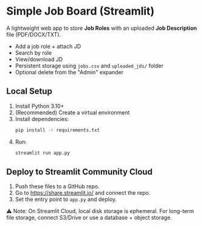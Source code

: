 
# Simple Job Board (Streamlit)

A lightweight web app to store **Job Roles** with an uploaded **Job Description** file (PDF/DOCX/TXT).
- Add a job role + attach JD
- Search by role
- View/download JD
- Persistent storage using `jobs.csv` and `uploaded_jds/` folder
- Optional delete from the "Admin" expander

## Local Setup

1. Install Python 3.10+
2. (Recommended) Create a virtual environment
3. Install dependencies:
   ```bash
   pip install -r requirements.txt
   ```
4. Run:
   ```bash
   streamlit run app.py
   ```

## Deploy to Streamlit Community Cloud

1. Push these files to a GitHub repo.
2. Go to https://share.streamlit.io/ and connect the repo.
3. Set the entry point to `app.py` and deploy.

⚠️ Note: On Streamlit Cloud, local disk storage is ephemeral. For long-term file storage, connect S3/Drive or use
a database + object storage.
